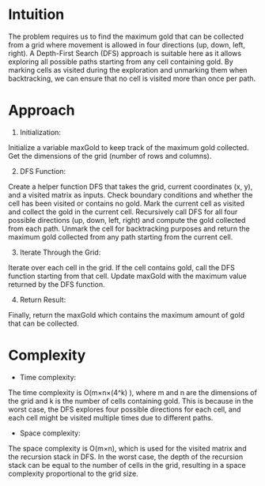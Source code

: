 # Intuition
<!-- Describe your first thoughts on how to solve this problem. -->
The problem requires us to find the maximum gold that can be collected from a grid where movement is allowed in four directions (up, down, left, right). A Depth-First Search (DFS) approach is suitable here as it allows exploring all possible paths starting from any cell containing gold. By marking cells as visited during the exploration and unmarking them when backtracking, we can ensure that no cell is visited more than once per path.

# Approach
<!-- Describe your approach to solving the problem. -->
1. Initialization:

Initialize a variable maxGold to keep track of the maximum gold collected.
Get the dimensions of the grid (number of rows and columns).

2. DFS Function:

Create a helper function DFS that takes the grid, current coordinates (x, y), and a visited matrix as inputs.
Check boundary conditions and whether the cell has been visited or contains no gold.
Mark the current cell as visited and collect the gold in the current cell.
Recursively call DFS for all four possible directions (up, down, left, right) and compute the gold collected from each path.
Unmark the cell for backtracking purposes and return the maximum gold collected from any path starting from the current cell.

3. Iterate Through the Grid:

Iterate over each cell in the grid.
If the cell contains gold, call the DFS function starting from that cell.
Update maxGold with the maximum value returned by the DFS function.

4. Return Result:

Finally, return the maxGold which contains the maximum amount of gold that can be collected.
# Complexity
- Time complexity:
<!-- Add your time complexity here, e.g. $$O(n)$$ -->
The time complexity is O(m×n×(4^k) ), where m and n are the dimensions of the grid and k is the number of cells containing gold. This is because in the worst case, the DFS explores four possible directions for each cell, and each cell might be visited multiple times due to different paths.

- Space complexity:
<!-- Add your space complexity here, e.g. $$O(n)$$ -->
The space complexity is O(m×n), which is used for the visited matrix and the recursion stack in DFS. In the worst case, the depth of the recursion stack can be equal to the number of cells in the grid, resulting in a space complexity proportional to the grid size.

